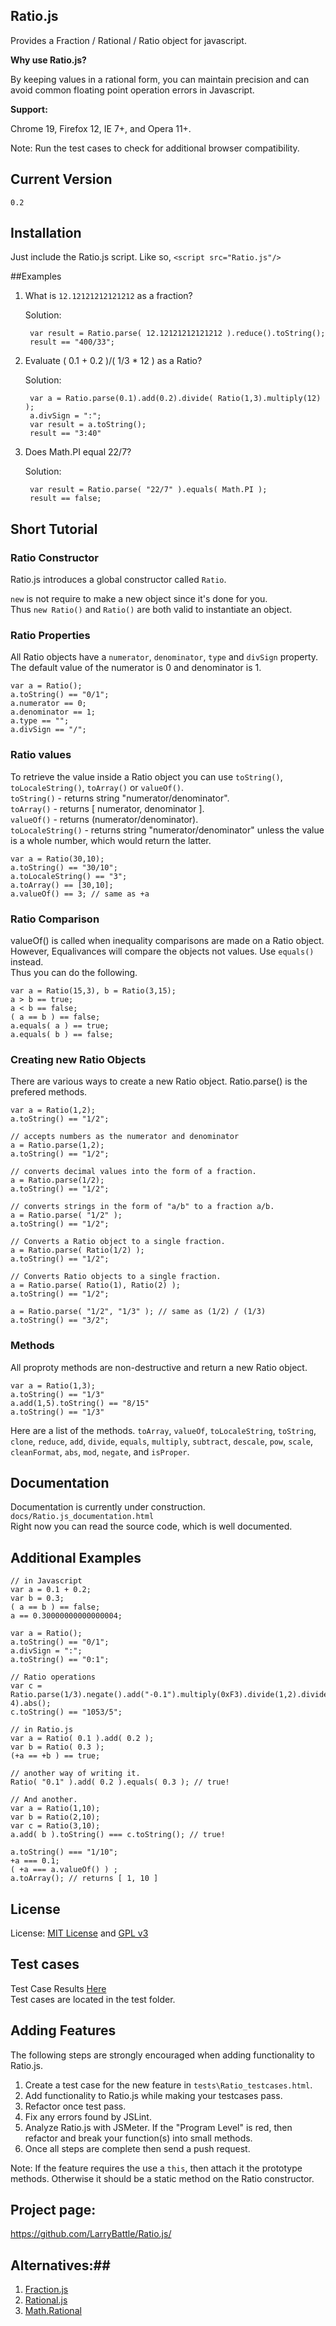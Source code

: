 ## Ratio.js ##
Provides a Fraction / Rational / Ratio object for javascript.

**Why use Ratio.js?**

By keeping values in a rational form, you can maintain precision and can avoid common floating point operation errors in Javascript.

**Support:**

Chrome 19, Firefox 12, IE 7+, and Opera 11+.

Note: Run the test cases to check for additional browser compatibility.

## Current Version ##
`0.2`

## Installation ##
Just include the Ratio.js script. Like so, 
    `<script src="Ratio.js"/>`

##Examples

1. What is `12.12121212121212` as a fraction?

	Solution:

		var result = Ratio.parse( 12.12121212121212 ).reduce().toString();
		result == "400/33";

2. Evaluate ( 0.1 + 0.2 )/( 1/3 * 12 ) as a Ratio?

	Solution:

		var a = Ratio.parse(0.1).add(0.2).divide( Ratio(1,3).multiply(12) );
		a.divSign = ":";
		var result = a.toString();
		result == "3:40"

3. Does Math.PI equal 22/7?

	Solution:
		
		var result = Ratio.parse( "22/7" ).equals( Math.PI );
		result == false;
		
## Short Tutorial ##

### Ratio Constructor ###

Ratio.js introduces a global constructor called `Ratio`.

`new` is not require to make a new object since it's done for you. <br/>
Thus `new Ratio()` and `Ratio()` are both valid to instantiate an object.<br/>
	
### Ratio Properties ###

All Ratio objects have a `numerator`, `denominator`, `type` and `divSign` property.
The default value of the numerator is 0 and denominator is 1.

	var a = Ratio();
	a.toString() == "0/1";
	a.numerator == 0;
	a.denominator == 1;
	a.type == "";
	a.divSign == "/";
	
### Ratio values ###

To retrieve the value inside a Ratio object you can use `toString()`, `toLocaleString()`, `toArray()` or `valueOf()`.<br/>
`toString()` - returns string "numerator/denominator".<br/>
`toArray()` - returns [ numerator, denominator ].<br/>
`valueOf()` - returns (numerator/denominator).<br/>
`toLocaleString()` - returns string "numerator/denominator" unless the value is a whole number, which would return the latter.<br/>

	var a = Ratio(30,10);
	a.toString() == "30/10";
	a.toLocaleString() == "3";
	a.toArray() == [30,10];
	a.valueOf() == 3; // same as +a
	
### Ratio Comparison ###

valueOf() is called when inequality comparisons are made on a Ratio object.<br/>
However, Equalivances will compare the objects not values. Use `equals()` instead.<br/>
Thus you can do the following.

	var a = Ratio(15,3), b = Ratio(3,15);
	a > b == true;
	a < b == false;
	( a == b ) == false; 
	a.equals( a ) == true;
	a.equals( b ) == false;

### Creating new Ratio Objects ###

There are various ways to create a new Ratio object. Ratio.parse() is the prefered methods.

	var a = Ratio(1,2);
	a.toString() == "1/2";

	// accepts numbers as the numerator and denominator
	a = Ratio.parse(1,2);
	a.toString() == "1/2";

	// converts decimal values into the form of a fraction.
	a = Ratio.parse(1/2);
	a.toString() == "1/2";

	// converts strings in the form of "a/b" to a fraction a/b.
	a = Ratio.parse( "1/2" );
	a.toString() == "1/2";

	// Converts a Ratio object to a single fraction.
	a = Ratio.parse( Ratio(1/2) );
	a.toString() == "1/2";
	
	// Converts Ratio objects to a single fraction.
	a = Ratio.parse( Ratio(1), Ratio(2) );
	a.toString() == "1/2";
	
	a = Ratio.parse( "1/2", "1/3" ); // same as (1/2) / (1/3)
	a.toString() == "3/2";
	
### Methods ###

All proproty methods are non-destructive and return a new Ratio object.

	var a = Ratio(1,3);
	a.toString() == "1/3"
	a.add(1,5).toString() == "8/15"
	a.toString() == "1/3"
	
Here are a list of the methods.
`toArray`, `valueOf`, `toLocaleString`, `toString`, `clone`, `reduce`, `add`, `divide`, `equals`, `multiply`, `subtract`, `descale`, `pow`, `scale`, `cleanFormat`, `abs`, `mod`, `negate`, and `isProper`.


## Documentation ##

Documentation is currently under construction. `docs/Ratio.js_documentation.html`<br/>
Right now you can read the source code, which is well documented.
	
## Additional Examples ##

	// in Javascript
    var a = 0.1 + 0.2;
    var b = 0.3;
    ( a == b ) == false;
    a == 0.30000000000000004;
	
	var a = Ratio();
	a.toString() == "0/1";
	a.divSign = ":";
	a.toString() == "0:1";
	
	// Ratio operations
	var c = Ratio.parse(1/3).negate().add("-0.1").multiply(0xF3).divide(1,2).divide(1e-4).abs();
	c.toString() == "1053/5";

    // in Ratio.js
    var a = Ratio( 0.1 ).add( 0.2 );
    var b = Ratio( 0.3 );
    (+a == +b ) == true;
    
    // another way of writing it.
    Ratio( "0.1" ).add( 0.2 ).equals( 0.3 ); // true!
    
    // And another.
    var a = Ratio(1,10);
    var b = Ratio(2,10);
    var c = Ratio(3,10);
    a.add( b ).toString() === c.toString(); // true!
    
    a.toString() === "1/10";
    +a === 0.1;
    ( +a === a.valueOf() ) ;
    a.toArray(); // returns [ 1, 10 ]


## License ##

License: [MIT License](http://www.opensource.org/licenses/mit-license) and [GPL v3](http://opensource.org/licenses/GPL-3.0)

## Test cases ##

Test Case Results [Here](http://jsfiddle.net/jKu4q/2/) <br/>
Test cases are located in the test folder.

## Adding Features ##

The following steps are strongly encouraged when adding functionality to Ratio.js.

1. Create a test case for the new feature in `tests\Ratio_testcases.html`.
2. Add functionality to Ratio.js while making your testcases pass.
3. Refactor once test pass.
4. Fix any errors found by JSLint.
5. Analyze Ratio.js with JSMeter. If the "Program Level" is red, then refactor and break your function(s) into small methods.
6. Once all steps are complete then send a push request.

Note: If the feature requires the use a `this`, then attach it the prototype methods. Otherwise it should be a static method on the Ratio constructor.

## Project page: ##

<https://github.com/LarryBattle/Ratio.js/><br/>

## Alternatives:##

1. [Fraction.js](http://hypervolu.me/~erik/fraction.js/)
2. [Rational.js](http://code.google.com/p/crumble/source/browse/trunk/rational.js?spec=svn4&r=4)
3. [Math.Rational](http://blog.livedoor.jp/dankogai/js/rational.txt)
